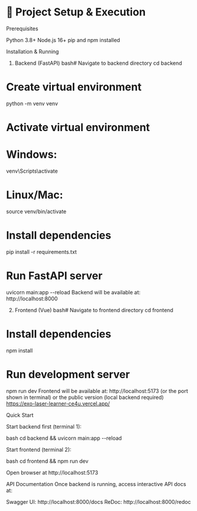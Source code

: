 # 🚀 Project Setup & Execution
Prerequisites

Python 3.8+
Node.js 16+
pip and npm installed

Installation & Running
1. Backend (FastAPI)
bash# Navigate to backend directory
cd backend

# Create virtual environment
python -m venv venv

# Activate virtual environment
# Windows:
venv\Scripts\activate
# Linux/Mac:
source venv/bin/activate

# Install dependencies
pip install -r requirements.txt

# Run FastAPI server
uvicorn main:app --reload
Backend will be available at: http://localhost:8000

2. Frontend (Vue)
bash# Navigate to frontend directory
cd frontend

# Install dependencies
npm install

# Run development server
npm run dev
Frontend will be available at: http://localhost:5173 (or the port shown in terminal) or the public version (local backend required) https://exo-laser-learner-ce4u.vercel.app/

Quick Start

Start backend first (terminal 1):

bash   cd backend && uvicorn main:app --reload

Start frontend (terminal 2):

bash   cd frontend && npm run dev

Open browser at http://localhost:5173


API Documentation
Once backend is running, access interactive API docs at:

Swagger UI: http://localhost:8000/docs
ReDoc: http://localhost:8000/redoc
